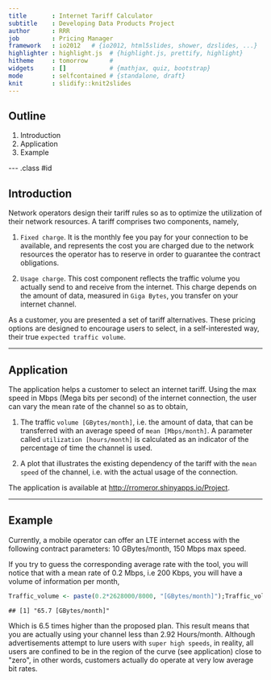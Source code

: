 ```yaml
---
title       : Internet Tariff Calculator
subtitle    : Developing Data Products Project
author      : RRR
job         : Pricing Manager
framework   : io2012   # {io2012, html5slides, shower, dzslides, ...}
highlighter : highlight.js  # {highlight.js, prettify, highlight}
hitheme     : tomorrow      # 
widgets     : []            # {mathjax, quiz, bootstrap}
mode        : selfcontained # {standalone, draft}
knit        : slidify::knit2slides
---
```


## Outline

1. Introduction
2. Application
3. Example

--- .class #id 

## Introduction

Network operators design their tariff rules so as to optimize the utilization of their network resources. A tariff comprises two components, namely,

1. `Fixed charge`. It is the monthly fee you pay for your connection to be available, and represents the cost you are charged due to the network resources the operator has to reserve in order to guarantee the contract obligations.

2. `Usage charge`. This cost component reflects the traffic volume you actually send to and receive from the internet. This charge depends on the amount of data, measured in `Giga Bytes`, you transfer on your internet channel.

As a customer, you are presented a set of tariff alternatives. These pricing options are designed to encourage users to select, in a self-interested way, their true `expected traffic volume`.
 

---
## Application

The application helps a customer to select an internet tariff. Using the max speed in Mbps (Mega bits per second) of the internet connection, the user can vary the mean rate of the channel so as to obtain,

1. The traffic `volume [GBytes/month]`, i.e. the amount of data, that can be transferred with an average speed of `mean [Mbps/month]`. A parameter called `utilization [hours/month]` is calculated as an indicator of the percentage of time the channel is used.

2. A plot that illustrates the existing dependency of the tariff with the `mean speed` of the channel, i.e. with the actual usage of the connection.

The application is available at <http://rromeror.shinyapps.io/Project>.

---  
## Example

Currently, a mobile operator can offer an LTE internet access with the following contract parameters: 10 GBytes/month, 150 Mbps max speed. 

If you try to guess the corresponding average rate with the tool, you will notice that with a mean rate of 0.2 Mbps, i.e 200 Kbps, you will have a volume of information per month,

```r
Traffic_volume <- paste(0.2*2628000/8000, "[GBytes/month]");Traffic_volume
```

```
## [1] "65.7 [GBytes/month]"
```
Which is 6.5 times higher than the proposed plan. This result means that you are actually using your channel less than 2.92 Hours/month. Although advertisements attempt to lure users with `super high speeds`, in reality, all users are confined to be in the region of the curve (see application) close to "zero", in other words, customers actually do operate at very low average bit rates.

 
